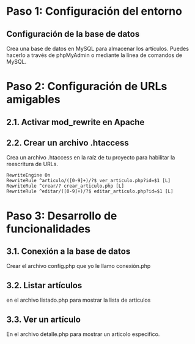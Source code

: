 
# Paso 1: Configuración del entorno

## Configuración de la base de datos
Crea una base de datos en MySQL para almacenar los artículos. Puedes hacerlo a través de phpMyAdmin o mediante la línea de comandos de MySQL.

# Paso 2: Configuración de URLs amigables

## 2.1. Activar mod_rewrite en Apache

## 2.2. Crear un archivo .htaccess
Crea un archivo .htaccess en la raíz de tu proyecto para habilitar la reescritura de URLs.

```
RewriteEngine On
RewriteRule ^articulo/([0-9]+)/?$ ver_articulo.php?id=$1 [L]
RewriteRule ^crear/? crear_articulo.php [L]
RewriteRule ^editar/([0-9]+)/?$ editar_articulo.php?id=$1 [L]

```

# Paso 3: Desarrollo de funcionalidades
## 3.1. Conexión a la base de datos

Crear el archivo config.php que yo le llamo conexión.php

## 3.2. Listar artículos
en el archivo listado.php para mostrar la lista de articulos

## 3.3. Ver un artículo
En el archivo detalle.php para mostrar un articolo especifico.